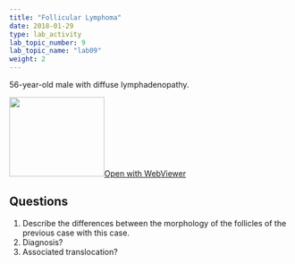```yaml
---
title: "Follicular Lymphoma"
date: 2018-01-29
type: lab_activity
lab_topic_number: 9
lab_topic_name: "lab09"
weight: 2
---
```

<div class="entrybody">
<p>56-year-old male with diffuse lymphadenopathy.<br clear="all"></p>

<div class="thumbnail"><a href="https://pathologylab.ctl.columbia.edu/slides/slideHeme_Path_02/" target="_blank"><img alt="" src="/assets/images/slide_hemepath2.jpg" width="170" height="142" class="mt-image-left"></a><a href="https://pathologylab.ctl.columbia.edu/slides/slideHeme_Path_02/" target="_blank">Open with WebViewer</a></div>

<h2>Questions</h2>


<ol>
<li>Describe the differences between the morphology of the follicles of the previous case with this case.</li>
<li> Diagnosis?</li>
<li> Associated translocation?</li>
</ol>


						
</div>
